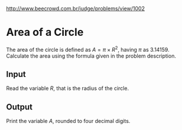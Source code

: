 http://www.beecrowd.com.br/judge/problems/view/1002

# Area of a Circle

The area of the circle is defined as $A = π \times R^2$, having $\pi$ as
$3.14159$. Calculate the area using the formula given in the problem
description.

## Input

Read the variable $R$, that is the radius of the circle.

## Output

Print the variable $A$, rounded to four decimal digits.
